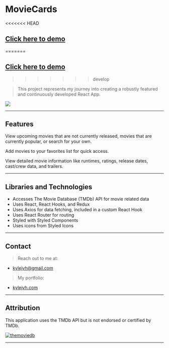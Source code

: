 # MovieCards

<<<<<<< HEAD
## **<a href="https://kylejvh.github.io/MovieCards/" target="_blank">Click here to demo</a>**
=======
## **<a href="https://kjvh-moviecards.herokuapp.com/" target="_blank">Click here to demo</a>**
>>>>>>> develop

> This project represents my journey
> into creating a robustly featured and continuously
> developed React App.

![](demo.gif)

---

## Features

View upcoming movies that are not currently released, movies that are currently popular, or search for your own.

Add movies to your favorites list for quick access.

View detailed movie information like runtimes, ratings, release dates, cast/crew data, and trailers.

---

## Libraries and Technologies

- Accesses The Movie Database (TMDb) API for movie related data
- Uses React, React Hooks, and Redux
- Uses Axios for data fetching, included in a custom React Hook
- Uses React Router for routing
- Styled with Styled Components
- Uses icons from Styled Icons

---

## Contact

> Reach out to me at: 
- kylejvh@gmail.com

> My portfolio: 
- <a href="https://www.kylejvh.com/" target="_blank">kylejvh.com</a>

---

## Attribution

This application uses the TMDb API but is not endorsed or certified by TMDb.

<a href="https://www.themoviedb.org/about"><img src="https://www.themoviedb.org/assets/2/v4/logos/408x161-powered-by-rectangle-green-bb4301c10ddc749b4e79463811a68afebeae66ef43d17bcfd8ff0e60ded7ce99.png" title="TMDb" alt="themoviedb"></a>

---
